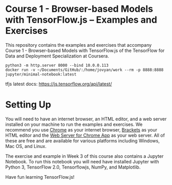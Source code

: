 Course 1 - Browser-based Models with TensorFlow.js – Examples and Exercises
===========================================================================

This repository contains the examples and exercises that accompany Course 1 - Browser-based Models with TensorFlow.js of the TensorFlow for Data and Deployment Specialization at Coursera. 

```
python3 -m http.server 8000 --bind 10.0.0.113
docker run -v ~/Documents/GitHub/:/home/jovyan/work --rm -p 8888:8888 jupyter/minimal-notebook:latest
```
tfjs latest docs: https://js.tensorflow.org/api/latest/ 

# Setting Up

You will need to have an internet browser, an HTML editor, and a web server installed on your machine to run the examples and exercises. We recommend you use [Chrome](https://www.google.com/chrome/) as your internet browser,  [Brackets](http://brackets.io/) as your HTML editor and the [Web Server for Chrome App](https://chrome.google.com/webstore/detail/web-server-for-chrome/ofhbbkphhbklhfoeikjpcbhemlocgigb?hl=en) as your web server. All of these are free and are available for various platforms including Windows, Mac OS, and Linux. 

The exercise and example in Week 3 of this course also contains a Jupyter Notebook. To run this notebook you will need have installed Jupyter with Python 3, TensorFlow 2.0, Tensorflowjs, NumPy, and Matplotlib.  


Have fun learning TensorFlow.js!
